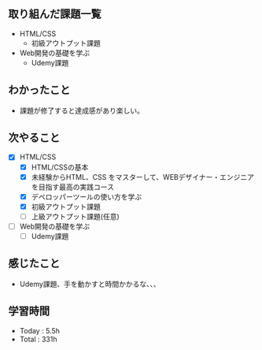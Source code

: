 ## 取り組んだ課題一覧
- HTML/CSS
    - 初級アウトプット課題
- Web開発の基礎を学ぶ
    - Udemy課題

## わかったこと
- 課題が修了すると達成感があり楽しい。 
## 次やること
- [x] HTML/CSS
  - [x] HTML/CSSの基本
  - [x] 未経験からHTML、CSS をマスターして、WEBデザイナー・エンジニアを目指す最高の実践コース
  - [x] デベロッパーツールの使い方を学ぶ
  - [x] 初級アウトプット課題
  - [ ] 上級アウトプット課題(任意)
 
- [ ] Web開発の基礎を学ぶ
    - [ ] Udemy課題
## 感じたこと
-  Udemy課題、手を動かすと時間かかるな、、、
## 学習時間
- Today : 5.5h
- Total : 331h
